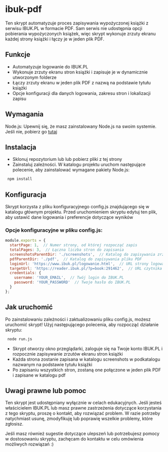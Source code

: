 # ibuk-pdf
Ten skrypt automatyzuje proces zapisywania wypożyczonej książki z serwisu IBUK.PL w formacie PDF. Sam serwis nie udostępnia opcji pobierania wypożyczonych książek, więc skrypt wykonuje zrzuty ekranu każdej strony książki i łączy je w jeden plik PDF.

## Funkcje
- Automatyzuje logowanie do IBUK.PL
- Wykonuje zrzuty ekranu stron książki i zapisuje je w dynamicznie utworzonym folderze
- Łączy zrzuty ekranu w jeden plik PDF z nazwą na podstawie tytułu książki
- Opcje konfiguracji dla danych logowania, zakresu stron i lokalizacji zapisu

## Wymagania
Node.js: Upewnij się, że masz zainstalowany Node.js na swoim systemie. Jeśli nie, pobierz go [tutaj](https://nodejs.org)

## Instalacja
- Sklonuj repozytorium lub lub pobierz pliki z tej strony
- Zainstaluj zależności. W katalogu projektu uruchom następujące polecenie, aby zainstalować wymagane pakiety Node.js:
```bash
 npm install 
```
## Konfiguracja
Skrypt korzysta z pliku konfiguracyjnego config.js znajdującego się w katalogu głównym projektu. Przed uruchomieniem skryptu edytuj ten plik, aby ustawić dane logowania i preferencje dotyczące wyników
### Opcje konfiguracyjne w pliku config.js:
``` javascript
module.exports = {
  startPage: 1,  // Numer strony, od której rozpocząć zapis
  totalPages: 3,  // Łączna liczba stron do zapisania
  screenshotsParentDir: './screenshots',  // Katalog do zapisywania zrzutów ekranu
  pdfParentDir: './pdf',  // Katalog do zapisywania pliku PDF
  loginUrl: 'https://www.ibuk.pl/logowanie.html',  // URL strony logowania IBUK.PL
  targetUrl: 'https://reader.ibuk.pl/?p=book:291462',  // URL czytnika książek
  credentials: {
    username: 'YOUR_EMAIL',  // Twój login do IBUK.PL
    password: 'YOUR_PASSWORD'  // Twoje hasło do IBUK.PL
  }
};
```
## Jak uruchomić
Po zainstalowaniu zależności i zaktualizowaniu pliku config.js, możesz uruchomić skrypt!
Użyj następującego polecenia, aby rozpocząć działanie skryptu:
```bash
 node run.js 
```
- Skrypt otworzy okno przeglądarki, zaloguje się na Twoje konto IBUK.PL i rozpocznie zapisywanie zrzutów ekranu stron książki
- Każda strona zostanie zapisana w katalogu screenshots w podkatalogu nazwanym na podstawie tytułu książki
- Po zapisaniu wszystkich stron, zostaną one połączone w jeden plik PDF i zapisane w katalogu pdf

## Uwagi prawne lub pomoc
Ten skrypt jest udostępniany wyłącznie w celach edukacyjnych. Jeśli jesteś właścicielem IBUK.PL lub masz prawne zastrzeżenia dotyczące korzystania z tego skryptu, proszę o kontakt, aby rozwiązać problem. W razie potrzeby natychmiast usunę, zmodyfikuję lub poprawię wszelkie problemy, które zgłosisz.

Jeśli masz również sugestie dotyczące ulepszeń lub potrzebujesz pomocy w dostosowaniu skryptu, zachęcam do kontaktu w celu omówienia możliwych rozwiązań :)

